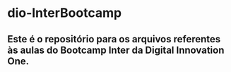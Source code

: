 # dio-InterBootcamp

## Este é o repositório para os arquivos referentes às aulas do Bootcamp Inter da Digital Innovation One.
